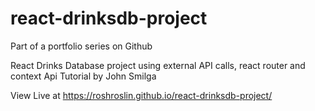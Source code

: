 # react-drinksdb-project
Part of a portfolio series on Github

React Drinks Database project using external API calls, react router and context Api
Tutorial by John Smilga

View Live at https://roshroslin.github.io/react-drinksdb-project/
